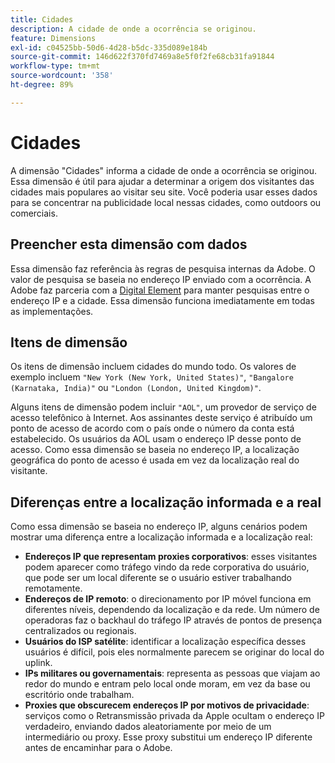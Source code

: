 ```yaml
---
title: Cidades
description: A cidade de onde a ocorrência se originou.
feature: Dimensions
exl-id: c04525bb-50d6-4d28-b5dc-335d089e184b
source-git-commit: 146d622f370fd7469a8e5f0f2fe68cb31fa91844
workflow-type: tm+mt
source-wordcount: '358'
ht-degree: 89%

---
```


# Cidades

A dimensão &quot;Cidades&quot; informa a cidade de onde a ocorrência se originou. Essa dimensão é útil para ajudar a determinar a origem dos visitantes das cidades mais populares ao visitar seu site. Você poderia usar esses dados para se concentrar na publicidade local nessas cidades, como outdoors ou comerciais.

## Preencher esta dimensão com dados

Essa dimensão faz referência às regras de pesquisa internas da Adobe. O valor de pesquisa se baseia no endereço IP enviado com a ocorrência. A Adobe faz parceria com a [Digital Element](https://www.digitalelement.com/) para manter pesquisas entre o endereço IP e a cidade. Essa dimensão funciona imediatamente em todas as implementações.

## Itens de dimensão

Os itens de dimensão incluem cidades do mundo todo. Os valores de exemplo incluem `"New York (New York, United States)"`, `"Bangalore (Karnataka, India)"` ou `"London (London, United Kingdom)"`.

Alguns itens de dimensão podem incluir `"AOL"`, um provedor de serviço de acesso telefônico à Internet. Aos assinantes deste serviço é atribuído um ponto de acesso de acordo com o país onde o número da conta está estabelecido. Os usuários da AOL usam o endereço IP desse ponto de acesso. Como essa dimensão se baseia no endereço IP, a localização geográfica do ponto de acesso é usada em vez da localização real do visitante.

## Diferenças entre a localização informada e a real

Como essa dimensão se baseia no endereço IP, alguns cenários podem mostrar uma diferença entre a localização informada e a localização real:

* **Endereços IP que representam proxies corporativos**: esses visitantes podem aparecer como tráfego vindo da rede corporativa do usuário, que pode ser um local diferente se o usuário estiver trabalhando remotamente.
* **Endereços de IP remoto**: o direcionamento por IP móvel funciona em diferentes níveis, dependendo da localização e da rede. Um número de operadoras faz o backhaul do tráfego IP através de pontos de presença centralizados ou regionais.
* **Usuários do ISP satélite**: identificar a localização específica desses usuários é difícil, pois eles normalmente parecem se originar do local do uplink.
* **IPs militares ou governamentais**: representa as pessoas que viajam ao redor do mundo e entram pelo local onde moram, em vez da base ou escritório onde trabalham.
* **Proxies que obscurecem endereços IP por motivos de privacidade**: serviços como o Retransmissão privada da Apple ocultam o endereço IP verdadeiro, enviando dados aleatoriamente por meio de um intermediário ou proxy. Esse proxy substitui um endereço IP diferente antes de encaminhar para o Adobe.
